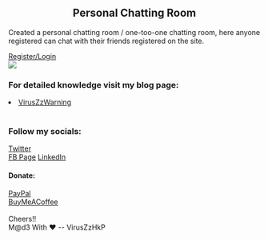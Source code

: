 <h2 style="text-align:center;">Personal Chatting Room</h2>
<p>Created a personal chatting room / one-too-one chatting room, here anyone registered can chat with their friends registered on the site.</p>
<a href="https://pcrhkp.000webhostapp.com/" alt="Link to personal chatting site"> Register/Login  </a>
<div>
<img src="https://pcrhkp.000webhostapp.com/fontend/img/icon.png" style="display: block;
  margin-left: auto;
  margin-right: auto;">
</div>
<H3> For detailed knowledge visit my blog page:<br> </H3>
<a href="https://viruszzwarning.medium.com/"><li>VirusZzWarning</a>
 <br><br><H3>Follow my socials:</H3>
 
<a href="https://twitter.com/hrisikesh_pal">Twitter</a><br>
<a href="https://www.facebook.com/therealhrisikesh">FB Page</a>
<a href="https://www.linkedin.com/in/viruszzwarning/">LinkedIn</a>
<H4>Donate:</H4>
<a href="https://www.paypal.com/paypalme/hrisikeshpal">PayPal</a><br>
<a href="https://www.buymeacoffee.com/hrisikesh">BuyMeACoffee</a>
<br><br>
 Cheers!!<br>
 M@d3 With ♥ -- VirusZzHkP
